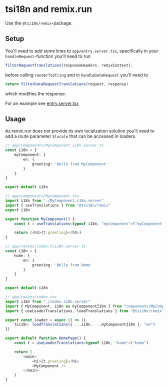 # tsi18n and remix.run
Use the `@tsi18n/remix`-package.

## Setup
You'll need to add some lines to `app/entry.server.tsx`, specifically in
your `handleRequest`-function you'll need to run
```ts
filterRequestTranslations(responseHeaders, remixContext);
```
before calling `renderToString` and in `handleDataRequest` you'll need to
```ts
return filterDataRequestTranslations(request, response)
```
which modifies the response.

For an example see [entry.server.tsx](examples/example-remix/app/entry.server.tsx)

## Usage
As remix.run does not provide its own localization solution you'll need to
add a route parameter `$locale` that can be accessed in loaders.

```ts
// app/components/MyComponent.i18n.server.ts
const i18n = {
    myComponent: {
        en: {
            greeting: 'Hello from MyComponent'
        }
    }
}

export default i18n

// app/components/MyComponent.tsx
import i18n from "./MyComponent.i18n.server"
import { useTranslations } from "@tsi18n/remix"
export i18n

export function MyComponent() {
    const t = useTranslations<typeof i18n, "myComponent">("myComponent")

    return (<h3>{t.greeting}</h3>)
}

// app/routes/index.tsi18n.server.ts
const i18n = {
    home: {
        en: {
            greeting: 'Hello from Home'
        }
    }
}

export default i18n

// app/routes/index.tsx
import i18n from "./index.i18n.server"
import { MyComponent, i18n as myComponentI18n } from "components/MyComponent"
import { useLoaderTranslations, loadTranslations } from "@tsi18n/remix"

export const loader = async () => ({
    tsi18n: loadTranslations({ ...i18n, ...myComponentI18n }, "en")
})

export default function HomePage() {
    const t = useLoaderTranslations<typeof i18n, "home">("home")

    return (
        <main>
            <h1>{t.greeting}</h1>
            <MyComponent />
        </main>
    )
}
```
